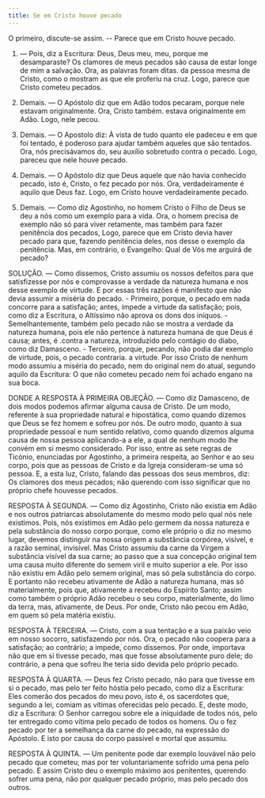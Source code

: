 ```yaml
---
title: Se em Cristo houve pecado
---
```


O primeiro, discute-se assim. -- Parece que em Cristo houve pecado.  

1. — Pois, diz a Escritura: Deus, Deus meu, meu, porque me desamparaste? Os clamores de meus pecados são causa de estar longe de mim a salvação. Ora, as palavras foram ditas. da pessoa mesma de Cristo, como o mostram as que ele proferiu na cruz. Logo, parece que Cristo cometeu pecados.  

2. Demais. — O Apóstolo diz que em Adão todos pecaram, porque nele estavam originalmente. Ora, Cristo também. estava originalmente em Adão. Logo, nele pecou.  

3. Demais. — O Apostolo diz: À vista de tudo quanto ele padeceu e em que foi tentado, é poderoso para ajudar também aqueles que são tentados. Ora, nós precisávamos do, seu auxílio sobretudo contra o pecado. Logo, pareceu que nele houve pecado.  

4. Demais. — O Apóstolo diz que Deus aquele que não havia conhecido pecado, isto é, Cristo, o fez pecado por nós. Ora, verdadeiramente é aquilo que Deus faz. Logo, em Cristo houve verdadeiramente pecado.  

5. Demais. — Como diz Agostinho, no homem Cristo o Filho de Deus se deu a nós como um exemplo para a vida. Ora, o homem precisa de exemplo não só para viver retamente, mas também para fazer penitência dos pecados, Logo, parece que em Cristo devia haver pecado para que, fazendo penitência deles, nos desse o exemplo da penitência.  Mas, em contrário, o Evangelho: Qual de Vós me arguirá de pecado?  

SOLUÇÃO. — Como dissemos, Cristo assumiu os nossos defeitos para que satisfizesse por nós e comprovasse a verdade da natureza humana e nos desse exemplo de virtude. E por essas três razões é manifesto que não devia assumir a miséria do pecado. - Primeiro, porque, o pecado em nada concorre para a satisfação; antes, impede a virtude da satisfação; pois, como diz a Escritura, o Altíssimo não aprova os dons dos iníquos. - Semelhantemente, também pelo pecado não se mostra a verdade da natureza humana, pois ele não pertence à natureza humana de que Deus é causa; antes, é .contra a natureza, introduzido pelo contágio do diabo, como diz Damasceno. - Terceiro, porque, pecando, não podia dar exemplo de virtude, pois, o pecado contraria. a virtude. Por isso Cristo de nenhum modo assumiu a miséria do pecado, nem do original nem do atual, segundo aquilo da Escritura: O que não cometeu pecado nem foi achado engano na sua boca.  

DONDE A RESPOSTA À PRIMEIRA OBJEÇÃO. — Como diz Damasceno, de dois modos podemos afirmar alguma causa de Cristo. De um modo, referente à sua propriedade natural e hipostática, como quando dizemos que Deus se fez homem e sofreu por nós. De outro modo, quanto à sua propriedade pessoal e num sentido relativo, como quando dizemos alguma causa de nossa pessoa aplicando-a a ele, a qual de nenhum modo lhe convém em si mesmo considerado. Por isso, entre as sete regras de Ticónio, enunciadas por Agostinho, a primeira respeita, ao Senhor e ao seu corpo, pois que as pessoas de Cristo e da Igreja consideram-se uma só pessoa. E, a esta luz, Cristo, falando das pessoas dos seus membros, diz: Os clamores dos meus pecados; não querendo com isso significar que no próprio chefe houvesse pecados.  

RESPOSTA À SEGUNDA. — Como diz Agostinho, Cristo não existia em Adão e nos outros patriarcas absolutamente do mesmo modo pelo qual nós nele existimos. Pois, nós existimos em Adão pelo germem da nossa natureza e pela substância do nosso corpo porque, como ele próprio o diz no mesmo lugar, devemos distinguir na nossa origem a substância corpórea, visível, e a razão seminal, invisível. Mas Cristo assumiu da carne da Virgem a substância visível da sua carne; ao passo que a sua concepção original tem uma causa muito diferente do semem viril e muito superior a ele. Por isso não existiu em Adão pelo semem original, mas só pela substância do corpo. E portanto não recebeu ativamente de Adão a natureza humana, mas só materialmente, pois que, ativamente a recebeu do Espírito Santo; assim como também o próprio Adão recebeu o seu corpo, materialmente, do limo da terra, mas, ativamente, de Deus. Por onde, Cristo não pecou em Adão, em quem só pela matéria existiu.  

RESPOSTA À TERCEIRA. — Cristo, com a sua tentação e a sua paixão veio em nosso socorro, satisfazendo por nós. Ora, o pecado não coopera para a satisfação; ao contrário; a impede, como dissemos. Por onde, importava não que em si tivesse pecado, mas que fosse absolutamente puro dele; do contrário, a pena que sofreu lhe teria sido devida pelo próprio pecado.  

RESPOSTA À QUARTA. — Deus fez Cristo pecado, não para que tivesse em si o pecado, mas pelo ter feito hóstia pelo pecado, como diz a Escritura: Eles comerão dos pecados do meu povo, isto é, os sacerdotes que, segundo a lei, comiam as vítimas oferecidas pelo pecado. E, deste modo, diz a Escritura: O Senhor carregou sobre ele a iniquidade de todos nós, pelo ter entregado como vítima pelo pecado de todos os homens. Ou o fez pecado por ter a semelhança da carne do pecado, na expressão do Apóstolo. E isto por causa do corpo passível e mortal que assumiu.  

RESPOSTA À QUINTA. — Um penitente pode dar exemplo louvável não pelo pecado que cometeu, mas por ter voluntariamente sofrido uma pena pelo pecado. E assim Cristo deu o exemplo máximo aos penitentes, querendo sofrer uma pena, não por qualquer pecado próprio, mas pelo pecado dos outros.